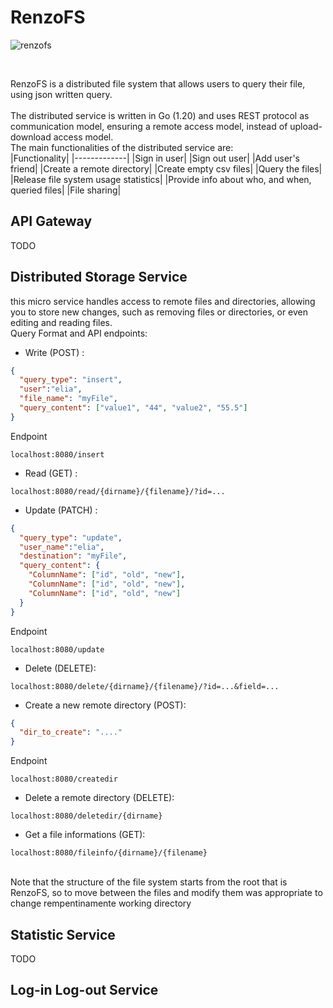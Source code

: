 # RenzoFS

![renzofs](https://github.com/Elia-Renzoni/RenzoFS/assets/118525453/90fb82a2-60a1-49ea-a8d2-2702bc451ab8)

<br>

RenzoFS is a distributed file system that allows users to query their file, using json written query. <br>
<br>
The distributed service is written in Go (1.20) and uses REST protocol as communication model, ensuring a remote access model, instead of upload-download access model. <br>
The main functionalities of the distributed service are: <br>
|Functionality|
|-------------|
|Sign in user|
|Sign out user|
|Add user's friend|
|Create a remote directory|
|Create empty csv files|
|Query the files|
|Release file system usage statistics|
|Provide info about who, and when, queried files|
|File sharing|

## API Gateway
TODO

## Distributed Storage Service
this micro service handles access to remote files and directories, allowing you to store new changes, such as removing files or directories, or even editing and reading files. <br>
Query Format and API endpoints: <br>

* Write (POST) : <br>
```json
{
  "query_type": "insert",
  "user":"elia",
  "file_name": "myFile",
  "query_content": ["value1", "44", "value2", "55.5"]
}
```
Endpoint 
```
localhost:8080/insert
```

* Read (GET) : <br>
```
localhost:8080/read/{dirname}/{filename}/?id=...
```
* Update (PATCH) : <br>
```json
{
  "query_type": "update",
  "user_name":"elia",
  "destination": "myFile",
  "query_content": {
    "ColumnName": ["id", "old", "new"],
    "ColumnName": ["id", "old", "new"],
    "ColumnName": ["id", "old", "new"]
  }  
}
```
Endpoint
```
localhost:8080/update
```
* Delete (DELETE): <br>
```
localhost:8080/delete/{dirname}/{filename}/?id=...&field=...
```
* Create a new remote directory (POST): <br>
```json
{
  "dir_to_create": "...."
}
```
Endpoint
```
localhost:8080/createdir
```
* Delete a remote directory (DELETE): <br>
```
localhost:8080/deletedir/{dirname}
```
* Get a file informations (GET): <br>
```
localhost:8080/fileinfo/{dirname}/{filename}
```
<br>
Note that the structure of the file system starts from the root that is RenzoFS, so to move between the files and modify them was appropriate to change rempentinamente working directory

## Statistic Service
TODO
## Log-in Log-out Service
